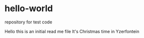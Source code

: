 # hello-world
repository for test code

Hello this is an initial read me file
It's Christmas time in Yzerfontein
